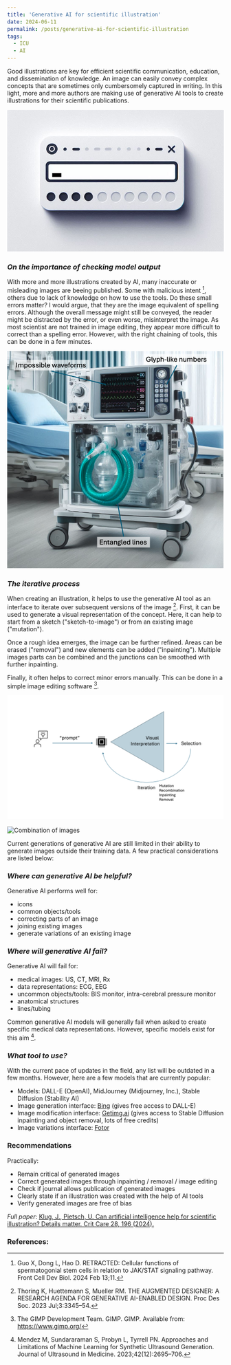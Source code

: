 ```yaml
---
title: 'Generative AI for scientific illustration'
date: 2024-06-11
permalink: /posts/generative-ai-for-scientific-illustration
tags:
  - ICU
  - AI
---
```


Good illustrations are key for efficient scientific communication, education, and dissemination of knowledge. An image can easily convey complex concepts that are sometimes only cumbersomely captured in writing. In this light, more and more authors are making use of generative AI tools to create illustrations for their scientific publications. 

![Prompt input](/images/generative_ai/prompt_input.png "Waiting for your input")

### _On the importance of checking model output_

With more and more illustrations created by AI, many inaccurate or misleading images are beeing published. Some with malicious intent [^1], others due to lack of knowledge on how to use the tools. Do these small errors matter? I would argue, that they are the image equivalent of spelling errors. Although the overall message might still be conveyed, the reader might be distracted by the error, or even worse, misinterpret the image. As most scientist are not trained in image editing, they appear more difficult to correct than a spelling error. However, with the right chaining of tools, this can be done in a few minutes.  

![Example of generated image](/images/generative_ai/labeled_image.png "Labeled image")

### _The iterative process_

When creating an illustration, it helps to use the generative AI tool as an interface to iterate over subsequent versions of the image [^2]. First, it can be used to generate a visual representation of the concept. Here, it can help to start from a sketch ("sketch-to-image") or from an existing image ("mutation").

Once a rough idea emerges, the image can be further refined. Areas can be erased ("removal") and new elements can be added ("inpainting"). Multiple images parts can be combined and the junctions can be smoothed with further inpainting. 

Finally, it often helps to correct minor errors manually. This can be done in a simple image editing software [^3].

![Iterative process](/images/generative_ai/iterative_process.png "Iterative process")

![Combination of images](/images/generative_ai/combination_correction.png "Correction through combination of images")

Current generations of generative AI are still limited in their ability to generate images outside their training data. 
A few practical considerations are listed below:

### _Where can generative AI be helpful?_

Generative AI performs well for: 
- icons
- common objects/tools
- correcting parts of an image
- joining existing images
- generate variations of an existing image

### _Where will generative AI fail?_

Generative AI will fail for: 
- medical images: US, CT, MRI, Rx 
- data representations: ECG, EEG
- uncommon objects/tools: BIS monitor, intra-cerebral pressure monitor
- anatomical structures
- lines/tubing 

Common generative AI models will generally fail when asked to create specific medical data representations. However, specific models exist for this aim [^4].

### _What tool to use?_

With the current pace of updates in the field, any list will be outdated in a few months. 
However, here are a few models that are currently popular: 
- Models: DALL-E (OpenAI), MidJourney (Midjourney, Inc.), Stable Diffusion (Stability AI)
- Image generation interface: [Bing](https://www.bing.com/search?q=Bing+AI&showconv=1&FORM=hpcodx) (gives free access to DALL-E)
- Image modification interface: [Getimg.ai](https://getimg.ai/image-editor) (gives access to Stable Diffusion inpainting and object removal, lots of free credits)
- Image variations interface: [Fotor](https://www.fotor.com/) 

### Recommendations 

Practically:
- Remain critical of generated images
- Correct generated images through inpainting / removal / image editing 
- Check if journal allows publication of generated images
- Clearly state if an illustration was created with the help of AI tools
- Verify generated images are free of bias

_Full paper_: [Klug, J., Pietsch, U. Can artificial intelligence help for scientific illustration? Details matter. Crit Care 28, 196 (2024).](https://rdcu.be/dKt1E)


### References:
[^1]: Guo X, Dong L, Hao D. RETRACTED: Cellular functions of spermatogonial stem cells in relation to JAK/STAT signaling pathway. Front Cell Dev Biol. 2024 Feb 13;11. 

[^2]: Thoring K, Huettemann S, Mueller RM. THE AUGMENTED DESIGNER: A RESEARCH AGENDA FOR GENERATIVE AI-ENABLED DESIGN. Proc Des Soc. 2023 Jul;3:3345–54. 

[^3]: The GIMP Development Team. GIMP. GIMP. Available from: https://www.gimp.org/

[^4]: Mendez M, Sundararaman S, Probyn L, Tyrrell PN. Approaches and Limitations of Machine Learning for Synthetic Ultrasound Generation. Journal of Ultrasound in Medicine. 2023;42(12):2695–706. 


